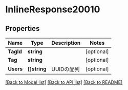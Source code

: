 # InlineResponse20010

## Properties

Name | Type | Description | Notes
------------ | ------------- | ------------- | -------------
**TagId** | **string** |  | [optional] 
**Tag** | **string** |  | [optional] 
**Users** | **[]string** | UUIDの配列 | [optional] 

[[Back to Model list]](../README.md#documentation-for-models) [[Back to API list]](../README.md#documentation-for-api-endpoints) [[Back to README]](../README.md)


